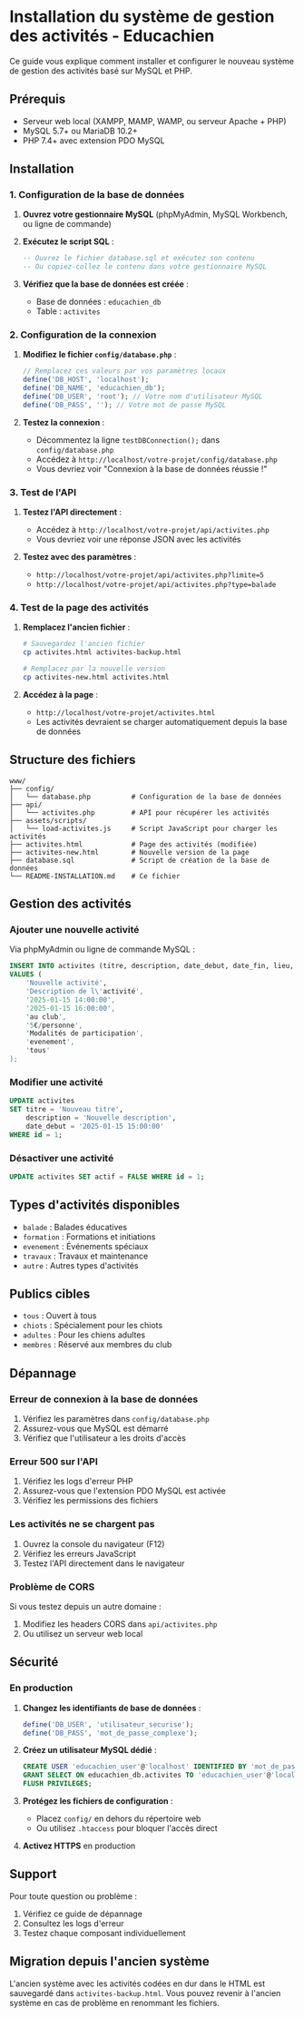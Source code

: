 # Installation du système de gestion des activités - Educachien

Ce guide vous explique comment installer et configurer le nouveau système de gestion des activités basé sur MySQL et PHP.

## Prérequis

- Serveur web local (XAMPP, MAMP, WAMP, ou serveur Apache + PHP)
- MySQL 5.7+ ou MariaDB 10.2+
- PHP 7.4+ avec extension PDO MySQL

## Installation

### 1. Configuration de la base de données

1. **Ouvrez votre gestionnaire MySQL** (phpMyAdmin, MySQL Workbench, ou ligne de commande)

2. **Exécutez le script SQL** :
   ```sql
   -- Ouvrez le fichier database.sql et exécutez son contenu
   -- Ou copiez-collez le contenu dans votre gestionnaire MySQL
   ```

3. **Vérifiez que la base de données est créée** :
   - Base de données : `educachien_db`
   - Table : `activites`

### 2. Configuration de la connexion

1. **Modifiez le fichier `config/database.php`** :
   ```php
   // Remplacez ces valeurs par vos paramètres locaux
   define('DB_HOST', 'localhost');
   define('DB_NAME', 'educachien_db');
   define('DB_USER', 'root'); // Votre nom d'utilisateur MySQL
   define('DB_PASS', ''); // Votre mot de passe MySQL
   ```

2. **Testez la connexion** :
   - Décommentez la ligne `testDBConnection();` dans `config/database.php`
   - Accédez à `http://localhost/votre-projet/config/database.php`
   - Vous devriez voir "Connexion à la base de données réussie !"

### 3. Test de l'API

1. **Testez l'API directement** :
   - Accédez à `http://localhost/votre-projet/api/activites.php`
   - Vous devriez voir une réponse JSON avec les activités

2. **Testez avec des paramètres** :
   - `http://localhost/votre-projet/api/activites.php?limite=5`
   - `http://localhost/votre-projet/api/activites.php?type=balade`

### 4. Test de la page des activités

1. **Remplacez l'ancien fichier** :
   ```bash
   # Sauvegardez l'ancien fichier
   cp activites.html activites-backup.html
   
   # Remplacez par la nouvelle version
   cp activites-new.html activites.html
   ```

2. **Accédez à la page** :
   - `http://localhost/votre-projet/activites.html`
   - Les activités devraient se charger automatiquement depuis la base de données

## Structure des fichiers

```
www/
├── config/
│   └── database.php          # Configuration de la base de données
├── api/
│   └── activites.php         # API pour récupérer les activités
├── assets/scripts/
│   └── load-activites.js     # Script JavaScript pour charger les activités
├── activites.html            # Page des activités (modifiée)
├── activites-new.html        # Nouvelle version de la page
├── database.sql              # Script de création de la base de données
└── README-INSTALLATION.md    # Ce fichier
```

## Gestion des activités

### Ajouter une nouvelle activité

Via phpMyAdmin ou ligne de commande MySQL :

```sql
INSERT INTO activites (titre, description, date_debut, date_fin, lieu, paf, modalites, type_activite, public_cible) 
VALUES (
    'Nouvelle activité',
    'Description de l\'activité',
    '2025-01-15 14:00:00',
    '2025-01-15 16:00:00',
    'au club',
    '5€/personne',
    'Modalités de participation',
    'evenement',
    'tous'
);
```

### Modifier une activité

```sql
UPDATE activites 
SET titre = 'Nouveau titre', 
    description = 'Nouvelle description',
    date_debut = '2025-01-15 15:00:00'
WHERE id = 1;
```

### Désactiver une activité

```sql
UPDATE activites SET actif = FALSE WHERE id = 1;
```

## Types d'activités disponibles

- `balade` : Balades éducatives
- `formation` : Formations et initiations
- `evenement` : Événements spéciaux
- `travaux` : Travaux et maintenance
- `autre` : Autres types d'activités

## Publics cibles

- `tous` : Ouvert à tous
- `chiots` : Spécialement pour les chiots
- `adultes` : Pour les chiens adultes
- `membres` : Réservé aux membres du club

## Dépannage

### Erreur de connexion à la base de données

1. Vérifiez les paramètres dans `config/database.php`
2. Assurez-vous que MySQL est démarré
3. Vérifiez que l'utilisateur a les droits d'accès

### Erreur 500 sur l'API

1. Vérifiez les logs d'erreur PHP
2. Assurez-vous que l'extension PDO MySQL est activée
3. Vérifiez les permissions des fichiers

### Les activités ne se chargent pas

1. Ouvrez la console du navigateur (F12)
2. Vérifiez les erreurs JavaScript
3. Testez l'API directement dans le navigateur

### Problème de CORS

Si vous testez depuis un autre domaine :
1. Modifiez les headers CORS dans `api/activites.php`
2. Ou utilisez un serveur web local

## Sécurité

### En production

1. **Changez les identifiants de base de données** :
   ```php
   define('DB_USER', 'utilisateur_securise');
   define('DB_PASS', 'mot_de_passe_complexe');
   ```

2. **Créez un utilisateur MySQL dédié** :
   ```sql
   CREATE USER 'educachien_user'@'localhost' IDENTIFIED BY 'mot_de_passe_securise';
   GRANT SELECT ON educachien_db.activites TO 'educachien_user'@'localhost';
   FLUSH PRIVILEGES;
   ```

3. **Protégez les fichiers de configuration** :
   - Placez `config/` en dehors du répertoire web
   - Ou utilisez `.htaccess` pour bloquer l'accès direct

4. **Activez HTTPS** en production

## Support

Pour toute question ou problème :
1. Vérifiez ce guide de dépannage
2. Consultez les logs d'erreur
3. Testez chaque composant individuellement

## Migration depuis l'ancien système

L'ancien système avec les activités codées en dur dans le HTML est sauvegardé dans `activites-backup.html`. Vous pouvez revenir à l'ancien système en cas de problème en renommant les fichiers. 